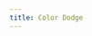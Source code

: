 ```yaml
---
title: Color Dodge
---
```


<DarumaPlayer src='https://raw.githubusercontent.com/verygoodgraphics/resource/main/feature/blend_mode__daruma/blend_mode__color_dodge.daruma' />
